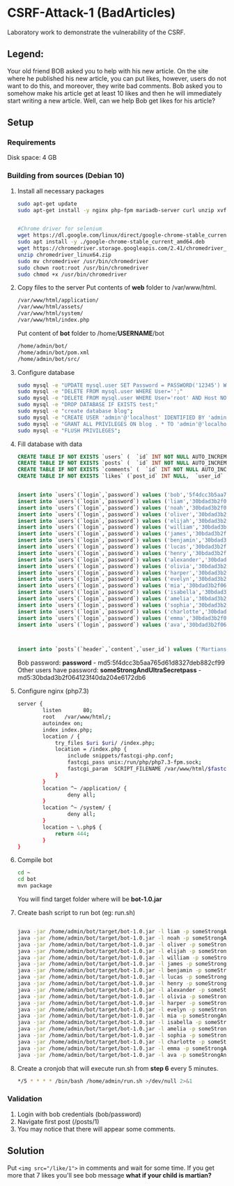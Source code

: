 # CSRF-Attack-1 (BadArticles)

Laboratory work to demonstrate the vulnerability of the CSRF.
## Legend:

Your old friend BOB asked you to help with his new article. On the site where he published his new article, you can put likes, however, users do not want to do this, and moreover, they write bad comments. Bob asked you to somehow make his article get at least 10 likes and then he will immediately start writing a new article. Well, can we help Bob get likes for his article?

## Setup

### Requirements

Disk space: 4 GB


### Building from sources (Debian 10)


1. Install all necessary packages

    ```bash
    sudo apt-get update
    sudo apt-get install -y nginx php-fpm mariadb-server curl unzip xvfb libxi6 libgconf-2-4 default-jdk wget htop mc unzip php-mysql maven
    
    
    #Chrome driver for selenium
    wget https://dl.google.com/linux/direct/google-chrome-stable_current_amd64.deb
    sudo apt install -y ./google-chrome-stable_current_amd64.deb
    wget https://chromedriver.storage.googleapis.com/2.41/chromedriver_linux64.zip
    unzip chromedriver_linux64.zip
    sudo mv chromedriver /usr/bin/chromedriver
    sudo chown root:root /usr/bin/chromedriver
    sudo chmod +x /usr/bin/chromedriver
    ```
2. Copy files to the server 
    Put contents of **web** folder to /var/www/html.
    ```bash
    /var/www/html/application/
    /var/www/html/assets/
    /var/www/html/system/
    /var/www/html/index.php
    ```
    Put content of **bot** folder to /home/**USERNAME**/bot
    ```bash
    /home/admin/bot/
    /home/admin/bot/pom.xml
    /home/admin/bot/src/
    ```
    
    

3. Configure database
    ```bash
    sudo mysql -e "UPDATE mysql.user SET Password = PASSWORD('12345') WHERE User = 'root'"
    sudo mysql -e "DELETE FROM mysql.user WHERE User='';"
    sudo mysql -e "DELETE FROM mysql.user WHERE User='root' AND Host NOT IN ('localhost', '127.0.0.1', '::1');"
    sudo mysql -e "DROP DATABASE IF EXISTS test;"
    sudo mysql -e "create database blog";
    sudo mysql -e "CREATE USER 'admin'@'localhost' IDENTIFIED BY 'admin'";
    sudo mysql -e "GRANT ALL PRIVILEGES ON blog . * TO 'admin'@'localhost'";
    sudo mysql -e "FLUSH PRIVILEGES";
    ```

4. Fill database with data
    ```SQL
    CREATE TABLE IF NOT EXISTS `users` (  `id` INT NOT NULL AUTO_INCREMENT,  `login` VARCHAR(45) NULL,  `password` VARCHAR(45) NULL,  PRIMARY KEY (`id`))ENGINE = InnoDB;
    CREATE TABLE IF NOT EXISTS `posts` (  `id` INT NOT NULL AUTO_INCREMENT, `header` VARCHAR(45), `content` MEDIUMTEXT NULL,  `user_id` INT NULL,  PRIMARY KEY (`id`))ENGINE = InnoDB;
    CREATE TABLE IF NOT EXISTS `comments` (  `id` INT NOT NULL AUTO_INCREMENT,  `post_id` INT NULL,  `content` MEDIUMTEXT NULL,`user_id` INT NULL,  PRIMARY KEY (`id`))ENGINE = InnoDB;
    CREATE TABLE IF NOT EXISTS `likes` (`post_id` INT NULL,  `user_id` INT NULL,   PRIMARY KEY (`post_id`, `user_id`))ENGINE = InnoDB;
    
    
    insert into `users`(`login`,`password`) values ('bob','5f4dcc3b5aa765d61d8327deb882cf99');
    insert into `users`(`login`,`password`) values ('liam','30bdad3b2f064123f40da204e6172db6');
    insert into `users`(`login`,`password`) values ('noah','30bdad3b2f064123f40da204e6172db6');
    insert into `users`(`login`,`password`) values ('oliver','30bdad3b2f064123f40da204e6172db6');
    insert into `users`(`login`,`password`) values ('elijah','30bdad3b2f064123f40da204e6172db6');
    insert into `users`(`login`,`password`) values ('william','30bdad3b2f064123f40da204e6172db6');
    insert into `users`(`login`,`password`) values ('james','30bdad3b2f064123f40da204e6172db6');
    insert into `users`(`login`,`password`) values ('benjamin','30bdad3b2f064123f40da204e6172db6');
    insert into `users`(`login`,`password`) values ('lucas','30bdad3b2f064123f40da204e6172db6');
    insert into `users`(`login`,`password`) values ('henry','30bdad3b2f064123f40da204e6172db6');
    insert into `users`(`login`,`password`) values ('alexander','30bdad3b2f064123f40da204e6172db6');
    insert into `users`(`login`,`password`) values ('olivia','30bdad3b2f064123f40da204e6172db6');
    insert into `users`(`login`,`password`) values ('harper','30bdad3b2f064123f40da204e6172db6');
    insert into `users`(`login`,`password`) values ('evelyn','30bdad3b2f064123f40da204e6172db6');
    insert into `users`(`login`,`password`) values ('mia','30bdad3b2f064123f40da204e6172db6');
    insert into `users`(`login`,`password`) values ('isabella','30bdad3b2f064123f40da204e6172db6');
    insert into `users`(`login`,`password`) values ('amelia','30bdad3b2f064123f40da204e6172db6');
    insert into `users`(`login`,`password`) values ('sophia','30bdad3b2f064123f40da204e6172db6');
    insert into `users`(`login`,`password`) values ('charlotte','30bdad3b2f064123f40da204e6172db6');
    insert into `users`(`login`,`password`) values ('emma','30bdad3b2f064123f40da204e6172db6');
    insert into `users`(`login`,`password`) values ('ava','30bdad3b2f064123f40da204e6172db6');
    
    
    
    insert into `posts`(`header`,`content`,`user_id`) values ('Martians invade earth','Mea aperiri inciderint et, sea equidem fabulas pericula ne. An alii eruditi incorrupte duo, his te erat debet. Verterem constituto consectetuer at per. Summo accusam ne sit, eu aliquip alienum apeirian duo. Hinc invidunt consulatu pro ad. Duo utamur indoctum sententiae ne, an alii nobis gloriatur vel. Per ei veri appetere, porro accusamus vis cu.',1);
    ```
    Bob password: **password** - md5:5f4dcc3b5aa765d61d8327deb882cf99
    Other users have password: **someStrongAndUltraSecretpass** - md5:30bdad3b2f064123f40da204e6172db6


6. Configure nginx (php7.3)
    ```bash
    server {
            listen       80;
            root   /var/www/html/;
            autoindex on;
            index index.php;
            location / {
                try_files $uri $uri/ /index.php;
                location = /index.php {
                    include snippets/fastcgi-php.conf;
                    fastcgi_pass unix:/run/php/php7.3-fpm.sock;
                    fastcgi_param  SCRIPT_FILENAME /var/www/html/$fastcgi_script_name;
                }
            }
            location ^~ /application/ {
                    deny all;
            }
            location ^~ /system/ {
                    deny all;
            }
            location ~ \.php$ {
                return 444;
            }
    }
    ```



5. Compile bot
    ```bash
    cd ~
    cd bot
    mvn package
    ```
    You will find target folder where will be **bot-1.0.jar**

6. Create bash script to run bot (eg: run.sh)

    ```bash
    
    java -jar /home/admin/bot/target/bot-1.0.jar -l liam -p someStrongAndUltraSecretpass
    java -jar /home/admin/bot/target/bot-1.0.jar -l noah -p someStrongAndUltraSecretpass
    java -jar /home/admin/bot/target/bot-1.0.jar -l oliver -p someStrongAndUltraSecretpass
    java -jar /home/admin/bot/target/bot-1.0.jar -l elijah -p someStrongAndUltraSecretpass
    java -jar /home/admin/bot/target/bot-1.0.jar -l william -p someStrongAndUltraSecretpass
    java -jar /home/admin/bot/target/bot-1.0.jar -l james -p someStrongAndUltraSecretpass
    java -jar /home/admin/bot/target/bot-1.0.jar -l benjamin -p someStrongAndUltraSecretpass
    java -jar /home/admin/bot/target/bot-1.0.jar -l lucas -p someStrongAndUltraSecretpass
    java -jar /home/admin/bot/target/bot-1.0.jar -l henry -p someStrongAndUltraSecretpass
    java -jar /home/admin/bot/target/bot-1.0.jar -l alexander -p someStrongAndUltraSecretpass
    java -jar /home/admin/bot/target/bot-1.0.jar -l olivia -p someStrongAndUltraSecretpass
    java -jar /home/admin/bot/target/bot-1.0.jar -l harper -p someStrongAndUltraSecretpass
    java -jar /home/admin/bot/target/bot-1.0.jar -l evelyn -p someStrongAndUltraSecretpass
    java -jar /home/admin/bot/target/bot-1.0.jar -l mia -p someStrongAndUltraSecretpass
    java -jar /home/admin/bot/target/bot-1.0.jar -l isabella -p someStrongAndUltraSecretpass
    java -jar /home/admin/bot/target/bot-1.0.jar -l amelia -p someStrongAndUltraSecretpass
    java -jar /home/admin/bot/target/bot-1.0.jar -l sophia -p someStrongAndUltraSecretpass
    java -jar /home/admin/bot/target/bot-1.0.jar -l charlotte -p someStrongAndUltraSecretpass
    java -jar /home/admin/bot/target/bot-1.0.jar -l emma -p someStrongAndUltraSecretpass
    java -jar /home/admin/bot/target/bot-1.0.jar -l ava -p someStrongAndUltraSecretpass
    
    ```
7. Create a cronjob that will execute run.sh from **step 6** every 5 minutes.

    ```bash
    */5 * * * * /bin/bash /home/admin/run.sh >/dev/null 2>&1
    ```



### Validation 

1. Login with bob credentials (bob/password)
2. Navigate first post (/posts/1)
3. You may notice that there will appear some comments.


## Solution

Put ```<img src="/like/1">``` in comments and wait for some time. If you get more that 7 likes you'll see bob message 
**what if your child is martian?**




